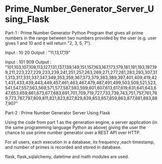 # Prime_Number_Generator_Server_Using_Flask
Part-1 : Prime Number Generator Python Program
that gives all prime numbers in the range between two numbers provided by the user (e.g. user gives 1 and 10 and it will return "2, 3, 5, 7").

Input : 10 20
Output : "11,13,17,19"

Input : 101 909
Output : "101,103,107,109,113,127,131,137,139,149,151,157,163,167,173,179,181,191,193,197,199,211,223,227,229,233,239,241,251,257,263,269,271,277,281,283,293,307,311,313,317,331,337,347,349,353,359,367,373,379,383,389,397,401,409,419,421,431,433,439,443,449,457,461,463,467,479,487,491,499,503,509,521,523,541,547,557,563,569,571,577,587,593,599,601,607,613,617,619,631,641,643,647,653,659,661,673,677,683,691,701,709,719,727,733,739,743,751,757,761,769,773,787,797,809,811,821,823,827,829,839,853,857,859,863,877,881,883,887,907"


Part-2 : Prime Number Generator Server Using Flask

Using the code from part 1 as the generation engine, a server application (in the same programming language Python as above) giving the user the chance to use prime number generator over a REST API over HTTP. 

For all users, each execution in a database, its frequency ,each timestamp, and number of primes is recorded and stored in database.

flask, flask_sqlalchemy, datetime and math modules are used.
